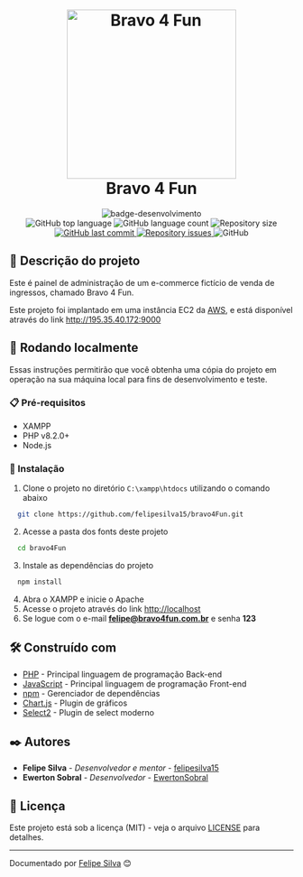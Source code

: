 
<h1 align="center">
  <img alt="Bravo 4 Fun" width="300px" src="https://i.imgur.com/FQTGkuc.png" />
  <br>
  Bravo 4 Fun
</h1>

<div align="center">
   <img src="http://img.shields.io/static/v1?label=STATUS&message=FINALIZADO&color=RED&style=for-the-badge" alt="badge-desenvolvimento"/>
</div>

<div align="center">
  <img alt="GitHub top language" src="https://img.shields.io/github/languages/top/felipesilva15/bravo4fun.svg">
  <img alt="GitHub language count" src="https://img.shields.io/github/languages/count/felipesilva15/bravo4fun.svg">
  <img alt="Repository size" src="https://img.shields.io/github/repo-size/felipesilva15/bravo4fun.svg">
  <a href="https://github.com/felipesilva15/bravo4fun/commits/main">
    <img alt="GitHub last commit" src="https://img.shields.io/github/last-commit/felipesilva15/bravo4fun.svg">
  </a>
  <a href="https://github.com/felipesilva15/bravo4fun/issues">
    <img alt="Repository issues" src="https://img.shields.io/github/issues/felipesilva15/bravo4fun.svg">
  </a>
  <img alt="GitHub" src="https://img.shields.io/github/license/felipesilva15/bravo4fun.svg">
</div>

## 📝 Descrição do projeto

Este é painel de administração de um e-commerce fictício de venda de ingressos, chamado Bravo 4 Fun.

Este projeto foi implantado em uma instância EC2 da [AWS](https://aws.amazon.com/pt/), e está disponível através do link <http://195.35.40.172:9000>

## 🚀 Rodando localmente

Essas instruções permitirão que você obtenha uma cópia do projeto em operação na sua máquina local para fins de desenvolvimento e teste.

### 📋 Pré-requisitos

* XAMPP
* PHP v8.2.0+
* Node.js

### 🔧 Instalação

1. Clone o projeto no diretório `C:\xampp\htdocs` utilizando o comando abaixo

``` bash
  git clone https://github.com/felipesilva15/bravo4Fun.git
```

2. Acesse a pasta dos fonts deste projeto

```bash
  cd bravo4Fun
```

3. Instale as dependências do projeto

```bash
  npm install
```

4. Abra o XAMPP e inicie o Apache
5. Acesse o projeto através do link <http://localhost>
6. Se logue com o e-mail **felipe@bravo4fun.com.br** e senha **123**

## 🛠️ Construído com

* [PHP](https://php.net) - Principal linguagem de programação Back-end
* [JavaScript](https://www.javascript.com/) - Principal linguagem de programação Front-end
* [npm](https://www.npmjs.com/) - Gerenciador de dependências
* [Chart.js](https://www.chartjs.org/) - Plugin de gráficos
* [Select2](https://select2.org/) - Plugin de select moderno

## ✒️ Autores

* **Felipe Silva** - *Desenvolvedor e mentor* - [felipesilva15](https://github.com/felipesilva15)
* **Ewerton Sobral** - *Desenvolvedor* - [EwertonSobral](https://github.com/EwertonSobral)

## 📄 Licença

Este projeto está sob a licença (MIT) - veja o arquivo [LICENSE](https://github.com/felipesilva15/bravo4Fun/blob/main/LICENCE) para detalhes.

---
Documentado por [Felipe Silva](https://github.com/felipesilva15) 😊
